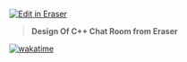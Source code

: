 <p><a target="_blank" href="https://app.eraser.io/workspace/5Ixinu0j2GmHeEwq4e1d" id="edit-in-eraser-github-link"><img alt="Edit in Eraser" src="https://firebasestorage.googleapis.com/v0/b/second-petal-295822.appspot.com/o/images%2Fgithub%2FOpen%20in%20Eraser.svg?alt=media&amp;token=968381c8-a7e7-472a-8ed6-4a6626da5501"></a></p>

> **Design Of C++ Chat Room from Eraser**

[![wakatime](https://wakatime.com/badge/github/knerd1/Chat-Room-App.svg)](https://wakatime.com/badge/github/knerd1/Chat-Room-App)



<!--- Eraser file: https://app.eraser.io/workspace/5Ixinu0j2GmHeEwq4e1d --->
